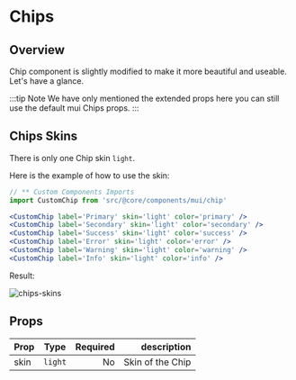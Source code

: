 # Chips

## Overview

Chip component is slightly modified to make it more beautiful and useable. Let's have a glance.

:::tip Note
We have only mentioned the extended props here you can still use the default mui Chips props.
:::

## Chips Skins

There is only one Chip skin `light`.

Here is the example of how to use the skin:

```jsx
// ** Custom Components Imports
import CustomChip from 'src/@core/components/mui/chip'

<CustomChip label='Primary' skin='light' color='primary' />
<CustomChip label='Secondary' skin='light' color='secondary' />
<CustomChip label='Success' skin='light' color='success' />
<CustomChip label='Error' skin='light' color='error' />
<CustomChip label='Warning' skin='light' color='warning' />
<CustomChip label='Info' skin='light' color='info' />
```

Result:

<img alt='chips-skins' class='medium-zoom' :src="$withBase('/images/components/chips-skin.png')" />

## Props

| Prop |  Type   | Required |      description |
| ---- | :-----: | -------: | ---------------: |
| skin | `light` |       No | Skin of the Chip |
